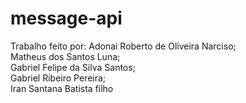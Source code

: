 # message-api

Trabalho feito por:
Adonai Roberto de Oliveira Narciso;  
Matheus dos Santos Luna;  
Gabriel Felipe da Silva Santos;  
Gabriel Ribeiro Pereira;  
Iran Santana Batista filho
